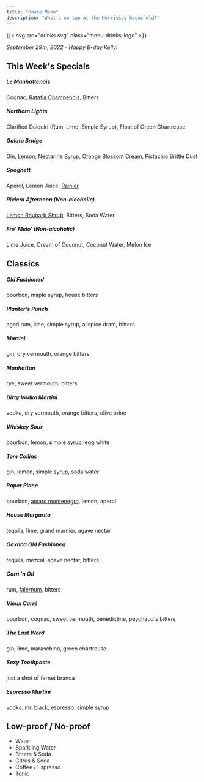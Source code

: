 ```yaml
---
title: "House Menu"
description: "What's on tap at the Morrissey household?"
---
```


{{< svg src="drinks.svg" class="menu-drinks-logo" >}}

_September 29th, 2022 - Happy B-day Kelly!_

## This Week's Specials

##### Le Manhattenois

Cognac, [Ratafia Champenois](https://www.champagne-mg.com/ratafia-champenois), Bitters

##### Northern Lights

Clarified Daiquiri (Rum, Lime, Simple Syrup), Float of Green Chartreuse

##### Galata Bridge

Gin, Lemon, Nectarine Syrup, [Orange Blossom Cream](https://www.epicurious.com/recipes/food/views/orange-blossom-cream-363724), Pistachio Brittle Dust

##### Spaghett

Aperol, Lemon Juice, [Rainier](https://www.bonappetit.com/story/wet-city-brewing-spaghett)

##### Riviera Afternoon (Non-alcoholic)

[Lemon Rhubarb Shrub](https://www.feastingathome.com/rhubarb-shrub/), Bitters, Soda Water

##### Fro' Melo' (Non-alcoholic)

Lime Juice, Cream of Coconut, Coconut Water, Melon Ice

## Classics

##### Old Fashioned

bourbon, maple syrup, house bitters

##### Planter's Punch

aged rum, lime, simple syrup, allspice dram, bitters

##### Martini

gin, dry vermouth, orange bitters

##### Manhattan

rye, sweet vermouth, bitters

##### Dirty Vodka Martini

vodka, dry vermouth, orange bitters, olive brine

##### Whiskey Sour

bourbon, lemon, simple syrup, egg white

##### Tom Collins

gin, lemon, simple syrup, soda water

##### Paper Plane

bourbon, [amaro montenegro](https://www.amaromontenegro.com/en), lemon, aperol

##### House Margarita

tequila, lime, grand marnier, agave nectar

##### Oaxaca Old Fashioned

tequila, mezcal, agave nectar, bitters

##### Corn 'n Oil

rum, [falernum](https://alpenz.com/product-falernum.html), bitters

##### Vieux Carré

bourbon, cognac, sweet vermouth, bénédictine, peychaud's bitters

##### The Last Word

gin, lime, maraschino, green chartreuse

##### Sexy Toothpaste

just a shot of fernet branca

##### Espresso Martini

vodka, [mr. black](https://mrblack.co/us/), espresso, simple syrup

## Low-proof / No-proof

- Water
- Sparkling Water
- Bitters & Soda
- Citrus & Soda
- Coffee / Espresso
- Tonic

